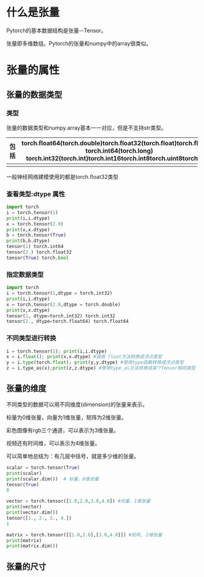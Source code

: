 # 什么是张量

Pytorch的基本数据结构是张量--Tensor。

张量即多维数组。Pytorch的张量和numpy中的array很类似。

# 张量的属性

## 张量的数据类型

### 类型

张量的数据类型和numpy.array基本一一对应，但是不支持str类型。

| 包括 | torch.float64(torch.double)torch.float32(torch.float)torch.float16, torch.int64(torch.long) torch.int32(torch.int)torch.int16torch.int8torch.uint8torch.bool |
| ---- | ------------------------------------------------------------ |
|      |                                                              |

一般神经网络建模使用的都是torch.float32类型

### 查看类型:dtype 属性

```python
import torch
i = torch.tensor(1)
print(i,i.dtype)
x = torch.tensor(2.0)
print(x,x.dtype)
b = torch.tensor(True)
print(b,b.dtype)
tensor(1) torch.int64
tensor(2.) torch.float32
tensor(True) torch.bool
```

### 指定数据类型

```python
import torch
i = torch.tensor(1,dtype = torch.int32)
print(i,i.dtype)
x = torch.tensor(2.0,dtype = torch.double)
print(x,x.dtype)
tensor(1, dtype=torch.int32) torch.int32
tensor(2., dtype=torch.float64) torch.float64
```

### 不同类型进行转换

```python
i = torch.tensor(1); print(i,i.dtype)
x = i.float(); print(x,x.dtype) #调用 float方法转换成浮点类型
y = i.type(torch.float); print(y,y.dtype) #使用type函数转换成浮点类型
z = i.type_as(x);print(z,z.dtype) #使用type_as方法转换成某个Tensor相同类型
```

## 张量的维度

不同类型的数据可以用不同维度(dimension)的张量来表示。

标量为0维张量，向量为1维张量，矩阵为2维张量。

彩色图像有rgb三个通道，可以表示为3维张量。

视频还有时间维，可以表示为4维张量。

可以简单地总结为：有几层中括号，就是多少维的张量。

```python
scalar = torch.tensor(True)
print(scalar)
print(scalar.dim())  # 标量，0维张量
tensor(True)
0
```



```python
vector = torch.tensor([1.0,2.0,3.0,4.0]) #向量，1维张量
print(vector)
print(vector.dim())
tensor([1., 2., 3., 4.])
1
```



```python
matrix = torch.tensor([[1.0,2.0],[3.0,4.0]]) #矩阵, 2维张量
print(matrix)
print(matrix.dim())
```

## 张量的尺寸

